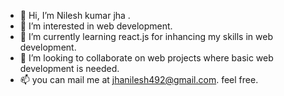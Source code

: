 - 👋 Hi, I’m Nilesh kumar jha .
- 👀 I’m interested in web development.
- 🌱 I’m currently learning react.js for inhancing my skills in web development.
- 💞️ I’m looking to collaborate on web projects where basic web development is needed.
- 📫 you can mail me at jhanilesh492@gmail.com. feel free.

<!---
nilesh kumar jha is a ✨ special ✨ repository because its `README.md` (this file) appears on your GitHub profile.
You can click the Preview link to take a look at your changes.
--->
